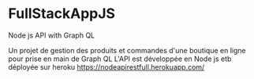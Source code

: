 # FullStackAppJS

Node js  API with Graph QL

Un projet de gestion des produits et commandes d'une boutique en ligne pour prise en main de Graph QL 
L'API est développée en Node js etb déployée sur heroku
https://nodeapirestfull.herokuapp.com/
